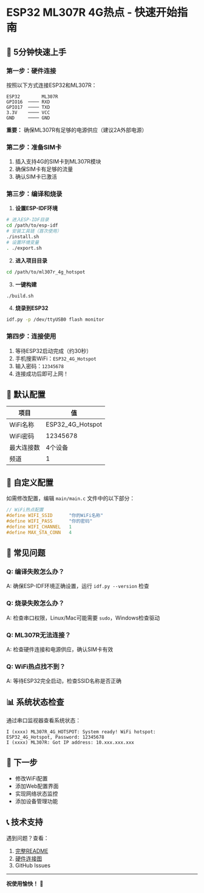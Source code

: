 # ESP32 ML307R 4G热点 - 快速开始指南

## 🚀 5分钟快速上手

### 第一步：硬件连接

按照以下方式连接ESP32和ML307R：

```
ESP32        ML307R
GPIO16  ──── RXD
GPIO17  ──── TXD  
3.3V    ──── VCC
GND     ──── GND
```

**重要：** 确保ML307R有足够的电源供应（建议2A外部电源）

### 第二步：准备SIM卡

1. 插入支持4G的SIM卡到ML307R模块
2. 确保SIM卡有足够的流量
3. 确认SIM卡已激活

### 第三步：编译和烧录

1. **设置ESP-IDF环境**
```bash
# 进入ESP-IDF目录
cd /path/to/esp-idf
# 安装工具链（首次使用）
./install.sh
# 设置环境变量
. ./export.sh
```

2. **进入项目目录**
```bash
cd /path/to/ml307r_4g_hotspot
```

3. **一键构建**
```bash
./build.sh
```

4. **烧录到ESP32**
```bash
idf.py -p /dev/ttyUSB0 flash monitor
```

### 第四步：连接使用

1. 等待ESP32启动完成（约30秒）
2. 手机搜索WiFi：`ESP32_4G_Hotspot`
3. 输入密码：`12345678`
4. 连接成功后即可上网！

## 📱 默认配置

| 项目 | 值 |
|------|-----|
| WiFi名称 | ESP32_4G_Hotspot |
| WiFi密码 | 12345678 |
| 最大连接数 | 4个设备 |
| 频道 | 1 |

## 🔧 自定义配置

如需修改配置，编辑 `main/main.c` 文件中的以下部分：

```c
// WiFi热点配置
#define WIFI_SSID      "你的WiFi名称"
#define WIFI_PASS      "你的密码"
#define WIFI_CHANNEL   1
#define MAX_STA_CONN   4
```

## 🐛 常见问题

### Q: 编译失败怎么办？
A: 确保ESP-IDF环境正确设置，运行 `idf.py --version` 检查

### Q: 烧录失败怎么办？
A: 检查串口权限，Linux/Mac可能需要 `sudo`，Windows检查驱动

### Q: ML307R无法连接？
A: 检查硬件连接和电源供应，确认SIM卡有效

### Q: WiFi热点找不到？
A: 等待ESP32完全启动，检查SSID名称是否正确

## 📊 系统状态检查

通过串口监视器查看系统状态：

```
I (xxxx) ML307R_4G_HOTSPOT: System ready! WiFi hotspot: ESP32_4G_Hotspot, Password: 12345678
I (xxxx) ML307R: Got IP address: 10.xxx.xxx.xxx
```

## 🎯 下一步

- 修改WiFi配置
- 添加Web配置界面
- 实现网络状态监控
- 添加设备管理功能

## 📞 技术支持

遇到问题？查看：
1. [完整README](README.md)
2. [硬件连接图](硬件连接图.md)
3. GitHub Issues

---

**祝使用愉快！** 🎉
